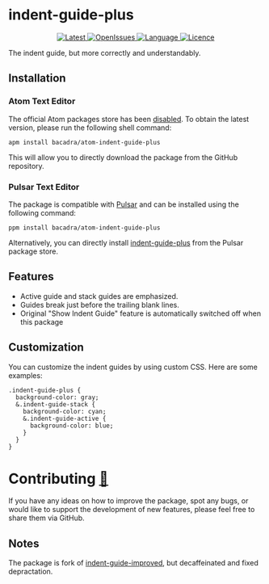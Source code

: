 # indent-guide-plus

<p align="center">
  <a href="https://github.com/bacadra/atom-indent-guide-plus/tags">
  <img src="https://img.shields.io/github/v/tag/bacadra/atom-indent-guide-plus?style=for-the-badge&label=Latest&color=blue" alt="Latest">
  </a>
  <a href="https://github.com/bacadra/atom-indent-guide-plus/issues">
  <img src="https://img.shields.io/github/issues-raw/bacadra/atom-indent-guide-plus?style=for-the-badge&color=blue" alt="OpenIssues">
  </a>
  <a href="https://github.com/bacadra/atom-indent-guide-plus/blob/master/package.json">
  <img src="https://img.shields.io/github/languages/top/bacadra/atom-indent-guide-plus?style=for-the-badge&color=blue" alt="Language">
  </a>
  <a href="https://github.com/bacadra/atom-indent-guide-plus/blob/master/LICENSE">
  <img src="https://img.shields.io/github/license/bacadra/atom-indent-guide-plus?style=for-the-badge&color=blue" alt="Licence">
  </a>
</p>

The indent guide, but more correctly and understandably.

## Installation

### Atom Text Editor

The official Atom packages store has been [disabled](https://github.blog/2022-06-08-sunsetting-atom/). To obtain the latest version, please run the following shell command:

```shell
apm install bacadra/atom-indent-guide-plus
```

This will allow you to directly download the package from the GitHub repository.

### Pulsar Text Editor

The package is compatible with [Pulsar](https://pulsar-edit.dev/) and can be installed using the following command:

```shell
ppm install bacadra/atom-indent-guide-plus
```

Alternatively, you can directly install [indent-guide-plus](https://web.pulsar-edit.dev/packages/indent-guide-plus) from the Pulsar package store.

## Features

* Active guide and stack guides are emphasized.
* Guides break just before the trailing blank lines.
* Original "Show Indent Guide" feature is automatically switched off when this package

## Customization

You can customize the indent guides by using custom CSS. Here are some examples:

```less
.indent-guide-plus {
  background-color: gray;
  &.indent-guide-stack {
    background-color: cyan;
    &.indent-guide-active {
      background-color: blue;
    }
  }
}
```

# Contributing [🍺](https://www.buymeacoffee.com/asiloisad)

If you have any ideas on how to improve the package, spot any bugs, or would like to support the development of new features, please feel free to share them via GitHub.

## Notes

The package is fork of [indent-guide-improved](https://github.com/harai/indent-guide-improved), but decaffeinated and fixed depractation.
